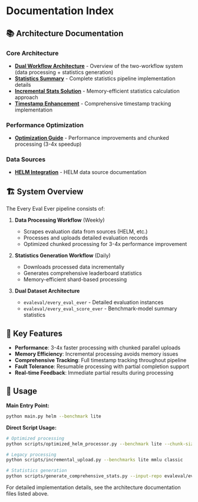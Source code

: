 # Documentation Index

## 📚 Architecture Documentation

### Core Architecture
- **[Dual Workflow Architecture](architecture/DUAL_WORKFLOW_ARCHITECTURE.md)** - Overview of the two-workflow system (data processing + statistics generation)
- **[Statistics Summary](architecture/STATISTICS_SUMMARY.md)** - Complete statistics pipeline implementation details
- **[Incremental Stats Solution](architecture/INCREMENTAL_STATS_SOLUTION.md)** - Memory-efficient statistics calculation approach
- **[Timestamp Enhancement](architecture/TIMESTAMP_ENHANCEMENT.md)** - Comprehensive timestamp tracking implementation

### Performance Optimization
- **[Optimization Guide](../OPTIMIZATION_GUIDE.md)** - Performance improvements and chunked processing (3-4x speedup)

### Data Sources
- **[HELM Integration](HELM.md)** - HELM data source documentation

## 🏗️ System Overview

The Every Eval Ever pipeline consists of:

1. **Data Processing Workflow** (Weekly)
   - Scrapes evaluation data from sources (HELM, etc.)
   - Processes and uploads detailed evaluation records
   - Optimized chunked processing for 3-4x performance improvement

2. **Statistics Generation Workflow** (Daily)
   - Downloads processed data incrementally
   - Generates comprehensive leaderboard statistics
   - Memory-efficient shard-based processing

3. **Dual Dataset Architecture**
   - `evaleval/every_eval_ever` - Detailed evaluation instances
   - `evaleval/every_eval_score_ever` - Benchmark-model summary statistics

## 🚀 Key Features

- **Performance**: 3-4x faster processing with chunked parallel uploads
- **Memory Efficiency**: Incremental processing avoids memory issues
- **Comprehensive Tracking**: Full timestamp tracking throughout pipeline
- **Fault Tolerance**: Resumable processing with partial completion support
- **Real-time Feedback**: Immediate partial results during processing

## 📖 Usage

**Main Entry Point:**
```bash
python main.py helm --benchmark lite
```

**Direct Script Usage:**
```bash
# Optimized processing
python scripts/optimized_helm_processor.py --benchmark lite --chunk-size 100

# Legacy processing  
python scripts/incremental_upload.py --benchmarks lite mmlu classic

# Statistics generation
python scripts/generate_comprehensive_stats.py --input-repo evaleval/every_eval_ever
```

For detailed implementation details, see the architecture documentation files listed above.
